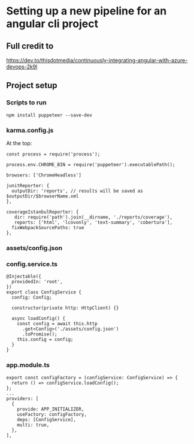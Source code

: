 # Setting up a new pipeline for an angular cli project

## Full credit to
https://dev.to/thisdotmedia/continuously-integrating-angular-with-azure-devops-2k9l

## Project setup

### Scripts to run
```npm install puppeteer --save-dev```

### karma.config.js
At the top:
```
const process = require('process');

process.env.CHROME_BIN = require('puppeteer').executablePath();
```

```browsers: ['ChromeHeadless']```

```
junitReporter: {
  outputDir: 'reports', // results will be saved as $outputDir/$browserName.xml
},
```

```
coverageIstanbulReporter: {
   dir: require('path').join(__dirname, './reports/coverage'),
   reports: ['html', 'lcovonly', 'text-summary', 'cobertura'],
  fixWebpackSourcePaths: true
},
```

### assets/config.json

### config.service.ts
```
@Injectable({
  providedIn: 'root',
})
export class ConfigService {
  config: Config;

  constructor(private http: HttpClient) {}

  async loadConfig() {
    const config = await this.http
      .get<Config>('./assets/config.json')
      .toPromise();
    this.config = config;
  }
}
```

### app.module.ts
```
export const configFactory = (configService: ConfigService) => {
  return () => configService.loadConfig();
};
...
providers: [
  {
    provide: APP_INITIALIZER,
    useFactory: configFactory,
    deps: [ConfigService],
    multi: true,
  },
],
```
